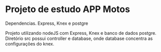 # Projeto de estudo APP Motos
Dependencias.
Express, Knex e postgre

Projeto utilizando nodeJS com Express, Knex e banco de dados postgre.
Diretório src possui controller e database, onde database concentra as configurações do knex.

